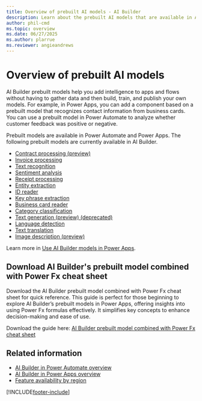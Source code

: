 ```yaml
---
title: Overview of prebuilt AI models - AI Builder
description: Learn about the prebuilt AI models that are available in AI Builder.
author: phil-cmd
ms.topic: overview
ms.date: 06/27/2025
ms.author: plarrue
ms.reviewer: angieandrews
---
```


# Overview of prebuilt AI models

AI Builder prebuilt models help you add intelligence to apps and flows without having to gather data and then build, train, and publish your own models. For example, in Power Apps, you can add a component based on a prebuilt model that recognizes contact information from business cards. You can use a prebuilt model in Power Automate to analyze whether customer feedback was positive or negative.

Prebuilt models are available in Power Automate and Power Apps. The following prebuilt models are currently available in AI Builder.

- [Contract processing (preview)](prebuilt-contract-processing.md)
- [Invoice processing](prebuilt-invoice-processing.md)
- [Text recognition](prebuilt-text-recognition.md)
- [Sentiment analysis](prebuilt-sentiment-analysis.md)
- [Receipt processing](prebuilt-receipt-processing.md)
- [Entity extraction](prebuilt-entity-extraction.md)
- [ID reader](prebuilt-id-reader.md)
- [Key phrase extraction](prebuilt-key-phrase.md)
- [Business card reader](prebuilt-business-card.md)
- [Category classification](prebuilt-category-classification.md)
- [Text generation (preview) (deprecated)](prebuilt-azure-openai.md)
- [Language detection](prebuilt-language-detection.md)
- [Text translation](prebuilt-text-translation.md)  
- [Image description (preview)](prebuilt-image-description.md)

Learn more in [Use AI Builder models in Power Apps](/ai-builder/powerfx-in-powerapps).

## Download AI Builder's prebuilt model combined with Power Fx cheat sheet

Download the AI Builder prebuilt model combined with Power Fx cheat sheet for quick reference. This guide is perfect for those beginning to explore AI Builder’s prebuilt models in Power Apps, offering insights into using Power Fx formulas effectively. It simplifies key concepts to enhance decision-making and ease of use.

Download the guide here: [AI Builder prebuilt model combined with Power Fx cheat sheet](https://go.microsoft.com/fwlink/?linkid=2300739)

## Related information

- [AI Builder in Power Automate overview](use-in-flow-overview.md)  
- [AI Builder in Power Apps overview](use-in-powerapps-overview.md)
- [Feature availability by region](availability-region.md)

[!INCLUDE[footer-include](includes/footer-banner.md)]
